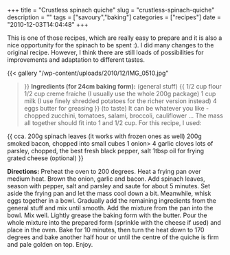 +++
title = "Crustless spinach quiche"
slug = "crustless-spinach-quiche"
description = ""
tags = ["savoury","baking"]
categories = ["recipes"]
date = "2010-12-03T14:04:48"
+++

This is one of those recipes, which are really easy to prepare and it is also a nice opportunity for
the spinach to be spent :). I did many changes to the original recipe. However, I think there are
still loads of possibilities for improvements and adaptation to different tastes.

{{< gallery
    "/wp-content/uploads/2010/12/IMG_0510.jpg"
>}}
**Ingredients (for 24cm baking form):**
(general stuff)
{{ 1/2 cup flour
1/2 cup creme fraiche (I usually use the whole 200g package)
1 cup milk (I use finely shredded potatoes for the richer version instead)
4 eggs
butter for greasing }}
(to taste)
It can be whatever you like - chopped zucchini, tomatoes, salami, broccoli, cauliflower ... The mass
all together should fit into 1 and 1/2 cup. For this recipe, I used:

{{ cca. 200g spinach leaves (it works with frozen ones as well)
200g smoked bacon, chopped into small cubes
1 onion&gt;
4 garlic cloves
lots of parsley, chopped, the best fresh
black pepper, salt
1tbsp oil for frying
grated cheese (optional) }}

**Directions:**
Preheat the oven to 200 degrees. Heat a frying pan over medium heat. Brown the onion, garlic and
bacon. Add spinach leaves, season with pepper, salt and parsley and saute for about 5 minutes. Set
aside the frying pan and let the mass cool down a bit. Meanwhile, whisk eggs together in a bowl.
Gradually add the remaining ingredients from the general stuff and mix until smooth. Add the
mixture from the pan into the bowl. Mix well. Lightly grease the baking form with the butter. Pour
the whole mixture into the prepared form (sprinkle with the cheese if used) and place in the oven.
Bake for 10 minutes, then turn the heat down to 170 degrees and bake another half hour or until the
centre of the quiche is firm and pale golden on top. Enjoy.
